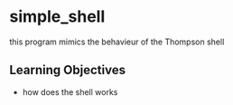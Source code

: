 # simple_shell
this program mimics the behavieur of the Thompson shell
## Learning Objectives
- how does the shell works

